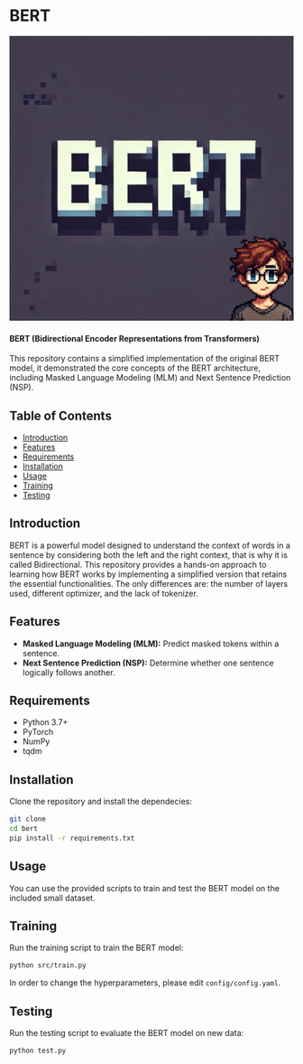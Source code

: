 # BERT


<img src="assets/bert.png" style="width: 100%; height: 50%;" alt="Image">


#### BERT (Bidirectional Encoder Representations from Transformers) 


This repository contains a simplified implementation of the original BERT model, it demonstrated the core concepts of the BERT architecture, including Masked Language Modeling (MLM) and Next Sentence Prediction (NSP).

## Table of Contents

- [Introduction](#introduction)
- [Features](#features)
- [Requirements](#requirements)
- [Installation](#installation)
- [Usage](#usage)
- [Training](#training)
- [Testing](#testing)


## Introduction 

BERT is a powerful model designed to understand the context of words in a sentence by considering both the left and the right context, that is why it is called Bidirectional. This repository provides a hands-on approach to learning how BERT works by implementing a simplified version that retains the essential functionalities. The only differences are: the number of layers used, different optimizer, and the lack of tokenizer.


## Features

- **Masked Language Modeling (MLM):** Predict masked tokens within a sentence.
- **Next Sentence Prediction (NSP):** Determine whether one sentence logically follows another.


## Requirements

- Python 3.7+
- PyTorch
- NumPy
- tqdm


## Installation 

Clone the repository and install the dependecies:

```bash
git clone 
cd bert
pip install -r requirements.txt
```

## Usage 

You can use the provided scripts to train and test the BERT model on the included small dataset.

## Training

Run the training script to train the BERT model:

```bash
python src/train.py
```

In order to change the hyperparameters, please edit `config/config.yaml`.

## Testing 

Run the testing script to evaluate the BERT model on new data:

```bash
python test.py
```


